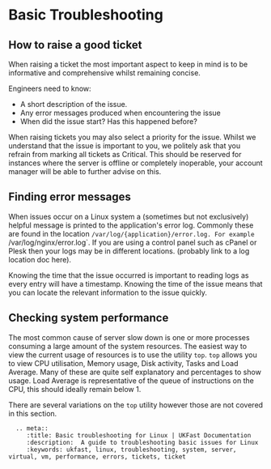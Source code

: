 # Basic Troubleshooting

## How to raise a good ticket

When raising a ticket the most important aspect to keep in mind is to be informative and comprehensive whilst remaining concise.

Engineers need to know:
* A short description of the issue.
* Any error messages produced when encountering the issue
* When did the issue start? Has this happened before?

When raising tickets you may also select a priority for the issue. Whilst we understand that the issue is important to you, we politely ask that you refrain from marking
all tickets as Critical. This should be reserved for instances where the server is offline or completely inoperable, your account manager will be able to further advise
on this.


## Finding error messages

When issues occur on a Linux system a (sometimes but not exclusively) helpful message is printed to the application's error log. Commonly these are found in the location
`/var/log/{application}/error.log. For example `/var/log/nginx/error.log`. If you are using a control panel such as cPanel or Plesk then your logs may be in different
locations. (probably link to a log location doc here).

Knowing the time that the issue occurred is important to reading logs as every entry will have a timestamp. Knowing the time of the issue means that you can locate the
relevant information to the issue quickly.

## Checking system performance

The most common cause of server slow down is one or more processes consuming a large amount of the system resources. The easiest way to view the current usage of resources
is to use the utility `top`. `top` allows you to view CPU utilisation, Memory usage, Disk activity, Tasks and Load Average. Many of these are quite self explanatory and
percentages to show usage. Load Average is representative of the queue of instructions on the CPU, this should ideally remain below 1.

There are several variations on the `top` utility however those are not covered in this section.

```eval_rst
  .. meta::
     :title: Basic troubleshooting for Linux | UKFast Documentation
     :description:  A guide to troubleshooting basic issues for Linux
     :keywords: ukfast, linux, troubleshooting, system, server, virtual, vm, performance, errors, tickets, ticket
```
